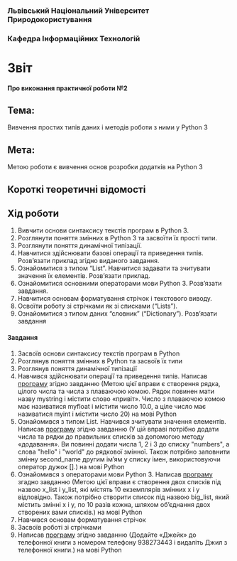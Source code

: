 ### Львівський Національний Університет Природокористування
### Кафедра Інформаційних Технологій
# Звіт 
#### Про виконання практичної роботи №2
## Тема: 
Вивчення простих типів даних і методів роботи з ними у Python 3
## Мета: 
Метою роботи є вивчення основ розробки додатків на Python 3
## Короткі теоретичні відомості
## Хід роботи 
1. Вивчити основи синтаксису текстів програм в Python 3.
2. Розглянути поняття змінних в Python 3 та засвоїти їх прості типи.
3. Розглянути поняття динамічної типізації.
4. Навчитися здійснювати базові операції та приведення типів. Розв’язати
приклад згідно виданого завдання.
5. Ознайомитися з типом “List”. Навчитися задавати та зчитувати значення
їх елементів. Розв’язати приклад.
6. Ознайомитися основними операторами мови Python 3. Розв’язати
завдання.
7. Навчитися основам форматування стрічок і текстового виводу.
8. Освоїти роботу зі стрічками як зі списками (“Lists”).
9. Ознайомитися з типом даних “словник” (“Dictionary”). Розв’язати
завдання
#### Завдання 
1. Засвоїв основи синтаксису текстів програм в Python
2. Розглянув поняття змінних в Python та засвоїв їх типи
3. Розглянув поняття динамічної типізації
4. Навчився здійснювати операції та приведення типів. Написав [програму](./script-1.py) згідно завданню (Метою цієї вправи є створення рядка, цілого числа та числа з плаваючою комою. Рядок повинен мати назву mystring і містити слово «привіт». Число з плаваючою комою має називатися myfloat і містити число 10.0, а ціле число має називатися myint і містити число 20) на мові Python 
5. Ознайомився з типом List. Навчився зчитувати значення елементів. Написав [програму](./script-2.py) згідно завданню (У цій вправі потрібно додати числа та рядки до правильних списків за допомогою методу «додавання». Ви повинні додати числа 1, 2 і 3 до списку "numbers", а слова "hello" і "world" до рядкової змінної.
Також потрібно заповнити змінну second_name другим ім’ям у списку імен, використовуючи оператор дужок [].)  на мові Python 
6. Ознайомився з операторами мови Python 3. Написав [програму](./script-3.py) згадно завданню (Метою цієї вправи є створення двох списків під назвою x_list і y_list, які містять 10 екземплярів змінних x і y відповідно. Також потрібно створити список під назвою big_list, який містить змінні x і y, по 10 разів кожна, шляхом об’єднання двох створених вами списків.) на мові Python
7. Навчився основам форматування стрічок
8. Засвоїв роботі зі стрічками
9. Написав [програму](./script-4.py) згідно завданню (Додайте «Джейк» до телефонної книги з номером телефону 938273443 і видаліть Джил з телефонної книги.) на мові Python 
